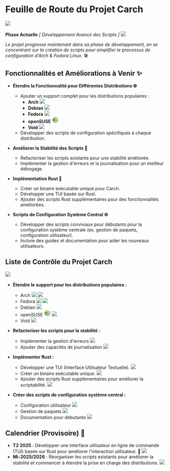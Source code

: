 # Feuille de Route du Projet Carch 
<img src="https://img.icons8.com/?size=80&id=CBfO8TrnezXC&format=png" width="50" />

**Phase Actuelle** *[ Développement Avancé des Scripts ]* <img src="https://cdn-icons-png.flaticon.com/128/4315/4315445.png" width="20" /> 

*Le projet progresse maintenant dans sa phase de développement, en se concentrant sur la création de scripts pour simplifier le processus de configuration d'Arch & Fedora Linux.* 🛠️

## Fonctionnalités et Améliorations à Venir ✨

- **Étendre la Fonctionnalité pour Différentes Distributions 🌐**
   - Ajouter un support complet pour les distributions populaires :
     - **Arch** <img src="https://img.icons8.com/?size=48&id=uIXgLv5iSlLJ&format=png" width="20" />
     - **Debian** <img src="https://img.icons8.com/?size=48&id=17838&format=png" width="20" /> 
     - **Fedora** <img src="https://img.icons8.com/?size=48&id=ZbBhBW0N2q3D&format=png" width="20" />
     - **openSUSE** <img src="https://raw.githubusercontent.com/harilvfs/assets/refs/heads/main/suse/opensuse.png" width="20" /> 
     - **Void** <img src="https://upload.wikimedia.org/wikipedia/commons/thumb/0/02/Void_Linux_logo.svg/256px-Void_Linux_logo.svg.png" width="20" /> 
   - Développer des scripts de configuration spécifiques à chaque distribution.

- **Améliorer la Stabilité des Scripts 🔧**
   - Refactoriser les scripts existants pour une stabilité améliorée.
   - Implémenter la gestion d'erreurs et la journalisation pour un meilleur débogage.

- **Implémentation Rust 🦀**
  - Créer un binaire exécutable unique pour Carch. 
  - Développer une TUI basée sur Rust. 
  - Ajouter des scripts Rust supplémentaires pour des fonctionnalités améliorées. 

- **Scripts de Configuration Système Central ⚙️**
   - Développer des scripts conviviaux pour débutants pour la configuration système centrale (ex. gestion de paquets, configuration utilisateur).
   - Inclure des guides et documentation pour aider les nouveaux utilisateurs.

## Liste de Contrôle du Projet Carch 
<img src="https://cdn-icons-png.flaticon.com/128/8090/8090840.png" width="30" />

- **Étendre le support pour les distributions populaires :**

  - Arch <img src="https://img.icons8.com/?size=48&id=uIXgLv5iSlLJ&format=png" width="20" /> <img src="https://cdn-icons-png.flaticon.com/128/190/190411.png" width="20" /> 
  - Fedora <img src="https://img.icons8.com/?size=48&id=ZbBhBW0N2q3D&format=png" width="20" /> <img src="https://cdn-icons-png.flaticon.com/128/190/190411.png" width="20" />
  - Debian <img src="https://cdn-icons-png.flaticon.com/128/190/190406.png" width="20" /> 
  - openSUSE <img src="https://raw.githubusercontent.com/harilvfs/assets/refs/heads/main/suse/opensuse.png" width="20" /> <img src="https://cdn-icons-png.flaticon.com/128/190/190411.png" width="20" />  
  - Void <img src="https://cdn-icons-png.flaticon.com/128/190/190406.png" width="20" />

- **Refactoriser les scripts pour la stabilité :**

  - Implémenter la gestion d'erreurs <img src="https://cdn-icons-png.flaticon.com/128/190/190411.png" width="20" /> 
  - Ajouter des capacités de journalisation <img src="https://cdn-icons-png.flaticon.com/128/190/190411.png" width="20" />

- **Implémenter Rust :**

  - Développer une TUI (Interface Utilisateur Textuelle). <img src="https://cdn-icons-png.flaticon.com/128/190/190411.png" width="20" /> 
  - Créer un binaire exécutable unique. <img src="https://cdn-icons-png.flaticon.com/128/190/190411.png" width="20" /> 
  - Ajouter des scripts Rust supplémentaires pour améliorer la scriptabilité. <img src="https://cdn-icons-png.flaticon.com/128/190/190406.png" width="20" />

- **Créer des scripts de configuration système central :**
  
  - Configuration utilisateur <img src="https://cdn-icons-png.flaticon.com/128/190/190411.png" width="20" />
  - Gestion de paquets <img src="https://cdn-icons-png.flaticon.com/128/190/190411.png" width="20" />
  - Documentation pour débutants <img src="https://cdn-icons-png.flaticon.com/128/190/190411.png" width="20" />

## Calendrier (Provisoire) 📅

- **T2 2025** : Développer une interface utilisateur en ligne de commande (TUI) basée sur Rust pour améliorer l’interaction utilisateur. 🦀 <img src="https://cdn-icons-png.flaticon.com/128/190/190411.png" width="20" />
- **Mi-2025/2026** : Réorganiser les scripts existants pour améliorer la stabilité et commencer à étendre la prise en charge des distributions. <img src="https://cdn-icons-png.flaticon.com/128/190/190411.png" width="20" />